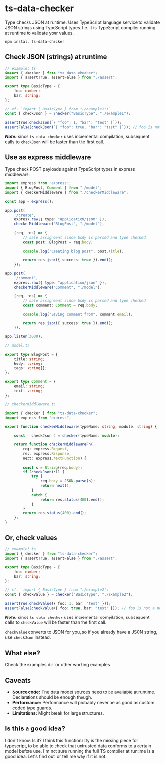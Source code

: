 # ts-data-checker
Type checks JSON at runtime. Uses TypeScript language service to validate JSON strings using TypeScript types. I.e. it is TypeScript compiler running at runtime to validate your values.

```
npm install ts-data-checker
```

## Check JSON (strings) at runtime

```ts
// example1.ts
import { checker } from "ts-data-checker";
import { assertTrue, assertFalse } from "./assert";

export type BasicType = {
    foo: number;
    bar: string;
};

// cf. `import { BasicType } from "./example1";`
const { checkJson } = checker("BasicType", "./example1"); 

assertTrue(checkJson(`{ "foo": 1, "bar": "test" }`));
assertFalse(checkJson(`{ "foo": true, "bar": "test" }`)); // foo is not a number, checkJson returns false

```

***Note:*** since `ts-data-checker` uses incremental compilation, subsequent calls to `checkJson` will be faster than the first call.

## Use as express middleware

Type check POST payloads against TypeScript types in express middleware:

```ts
import express from "express";
import { BlogPost, Comment } from "./model";
import { checkerMiddleware } from "./checkerMiddleware";

const app = express();

app.post(
    '/create',
    express.raw({ type: "application/json" }),
    checkerMiddleware("BlogPost", "./model"),

    (req, res) => {
        // safe assignment since body is parsed and type checked
        const post: BlogPost = req.body;

        console.log("Creating blog post", post.title);

        return res.json({ success: true }).end();
    });

app.post(
    '/comment',
    express.raw({ type: "application/json" }),
    checkerMiddleware("Comment", "./model"),

    (req, res) => {
        // safe assignment since body is parsed and type checked
        const comment: Comment = req.body;

        console.log("Saving comment from", comment.email);

        return res.json({ success: true }).end();
    });

app.listen(3000);

// model.ts

export type BlogPost = {
    title: string;
    body: string;
    tags: string[];
};

export type Comment = {
    email: string;
    text: string;
};

// checkerMiddleware.ts

import { checker } from "ts-data-checker";
import express from "express";

export function checkerMiddleware(typeName: string, module: string) {

    const { checkJson } = checker(typeName, module);

    return function checkerMiddlewareFn(
        req: express.Request, 
        res: express.Response, 
        next: express.NextFunction) {
        
        const s = String(req.body);
        if (checkJson(s)) {
            try {
                req.body = JSON.parse(s);
                return next();
            }
            catch {
                return res.status(400).end();
            }
        }
        return res.status(400).end();
    };
}

```

## Or, check values

```ts
// example2.ts
import { checker } from "ts-data-checker";
import { assertTrue, assertFalse } from "./assert";

export type BasicType = {
    foo: number;
    bar: string;
};

// cf. `import { BasicType } from "./example2";`
const { checkValue } = checker("BasicType", "./example2"); 

assertTrue(checkValue({ foo: 1, bar: "test" }));
assertFalse(checkValue({ foo: true, bar: "test" })); // foo is not a number, checkValue returns false
```

***Note:*** since `ts-data-checker` uses incremental compilation, subsequent calls to `checkValue` will be faster than the first call.

`checkValue` converts to JSON for you, so if you already have a JSON string, use `checkJson` instead. 

## What else?

Check the examples dir for other working examples.

## Caveats

- **Source code:** The data model sources need to be available at runtime. Declarations should be enough though. 
- **Performance:** Performance will probably never be as good as custom coded type guards. 
- **Limitations:** Might break for large structures.

## Is this a good idea? 

I don't know. Is it? I think this functionality is the missing piece for typescript, to be able to check that untrusted data conforms to a certain model before use. I'm not sure running the full TS compiler at runtime is a good idea. Let's find out, or tell me why if it is not. 
